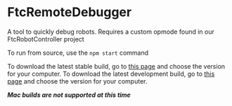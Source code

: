 # FtcRemoteDebugger
A tool to quickly debug robots. Requires a custom opmode found in our FtcRobotController project

To run from source, use the `npm start` command

To download the latest stable build, go to [this page](https://github.com/XaverianTeamRobotics/FtcRemoteDebugger/releases/latest) and choose the version for your computer.
To download the latest development build, go to [this page](https://github.com/XaverianTeamRobotics/FtcRemoteDebugger/releases/tag/latest-ci-build) and choose the version for your computer.

__*Mac builds are not supported at this time*__
